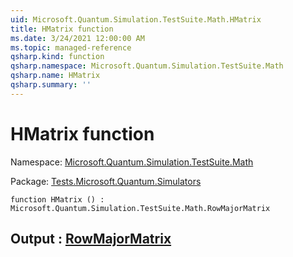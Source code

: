 ```yaml
---
uid: Microsoft.Quantum.Simulation.TestSuite.Math.HMatrix
title: HMatrix function
ms.date: 3/24/2021 12:00:00 AM
ms.topic: managed-reference
qsharp.kind: function
qsharp.namespace: Microsoft.Quantum.Simulation.TestSuite.Math
qsharp.name: HMatrix
qsharp.summary: ''
---
```


# HMatrix function

Namespace: [Microsoft.Quantum.Simulation.TestSuite.Math](xref:Microsoft.Quantum.Simulation.TestSuite.Math)

Package: [Tests.Microsoft.Quantum.Simulators](https://nuget.org/packages/Tests.Microsoft.Quantum.Simulators)




```qsharp
function HMatrix () : Microsoft.Quantum.Simulation.TestSuite.Math.RowMajorMatrix
```


## Output : [RowMajorMatrix](xref:Microsoft.Quantum.Simulation.TestSuite.Math.RowMajorMatrix)


